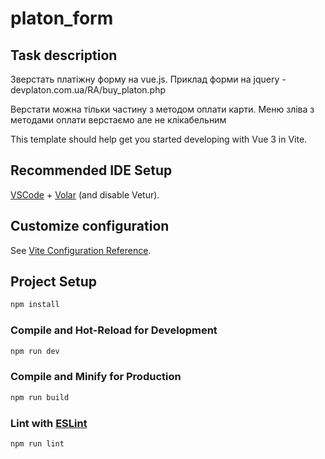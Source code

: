 # platon_form

## Task description

Зверстать платіжну форму на vue.js. Приклад форми на jquery - devplaton.com.ua/RA/buy_platon.php

Верстати можна тільки частину з методом оплати карти.
Меню зліва з методами оплати верстаємо але не клікабельним

This template should help get you started developing with Vue 3 in Vite.

## Recommended IDE Setup

[VSCode](https://code.visualstudio.com/) + [Volar](https://marketplace.visualstudio.com/items?itemName=Vue.volar) (and disable Vetur).

## Customize configuration

See [Vite Configuration Reference](https://vitejs.dev/config/).

## Project Setup

```sh
npm install
```

### Compile and Hot-Reload for Development

```sh
npm run dev
```

### Compile and Minify for Production

```sh
npm run build
```

### Lint with [ESLint](https://eslint.org/)

```sh
npm run lint
```
